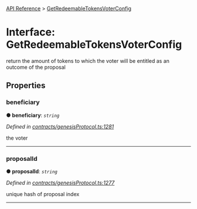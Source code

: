 [API Reference](../README.md) > [GetRedeemableTokensVoterConfig](../interfaces/GetRedeemableTokensVoterConfig.md)



# Interface: GetRedeemableTokensVoterConfig


return the amount of tokens to which the voter will be entitled as an outcome of the proposal


## Properties
<a id="beneficiary"></a>

###  beneficiary

**●  beneficiary**:  *`string`* 

*Defined in [contracts/genesisProtocol.ts:1281](https://github.com/daostack/arc.js/blob/caacbb2/lib/contracts/genesisProtocol.ts#L1281)*



the voter




___

<a id="proposalId"></a>

###  proposalId

**●  proposalId**:  *`string`* 

*Defined in [contracts/genesisProtocol.ts:1277](https://github.com/daostack/arc.js/blob/caacbb2/lib/contracts/genesisProtocol.ts#L1277)*



unique hash of proposal index




___


